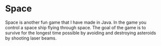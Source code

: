 # Space
Space is another fun game that I have made in Java. In the game you control a space ship flying through space. The goal of the game is to survive for the longest time possible by avoiding and destroying asteroids by shooting laser beams.
